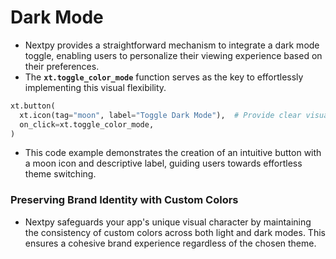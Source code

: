 # Dark Mode

- Nextpy provides a straightforward mechanism to integrate a dark mode toggle, enabling users to personalize their viewing experience based on their preferences.
- The **`xt.toggle_color_mode`** function serves as the key to effortlessly implementing this visual flexibility.

```python
xt.button(
  xt.icon(tag="moon", label="Toggle Dark Mode"),  # Provide clear visual and textual cues
  on_click=xt.toggle_color_mode,
)
```

- This code example demonstrates the creation of an intuitive button with a moon icon and descriptive label, guiding users towards effortless theme switching.

### Preserving Brand Identity with Custom Colors

- Nextpy safeguards your app's unique visual character by maintaining the consistency of custom colors across both light and dark modes. This ensures a cohesive brand experience regardless of the chosen theme.
